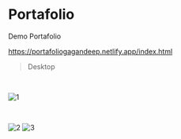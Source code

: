 # Portafolio <br/>
Demo Portafolio <br/>

https://portafoliogagandeep.netlify.app/index.html

> Desktop
<br/>

![1](https://user-images.githubusercontent.com/66964536/124293101-934e8880-db56-11eb-912b-eac413ad0a39.JPG)

<br/>

![2](https://user-images.githubusercontent.com/66964536/124293156-9ea1b400-db56-11eb-95b5-0355a6d2d319.JPG)
![3](https://user-images.githubusercontent.com/66964536/124293167-a19ca480-db56-11eb-919a-dc51f7ae5aee.JPG)

